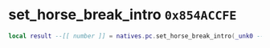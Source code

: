 # set_horse_break_intro `0x854ACCFE`

```lua
local result --[[ number ]] = natives.pc.set_horse_break_intro(_unk0 --[[ number ]])
```